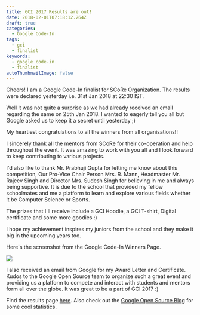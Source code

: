```yaml
---
title: GCI 2017 Results are out!
date: 2018-02-01T07:18:12.264Z
draft: true
categories:
  - Google Code-In
tags:
  - gci
  - finalist
keywords:
  - google code-in
  - finalist
autoThumbnailImage: false
---
```



Cheers! I am a Google Code-In finalist for SCoRe Organization. The results were declared yesterday i.e. 31st Jan 2018 at 22:30 IST.

Well it was not quite a surprise as we had already received an email regarding the same on 25th Jan 2018. I wanted to eagerly tell you all but Google asked us to keep it a secret until yesterday ;)

My heartiest congratulations to all the winners from all organisations!!

I sincerely thank all the mentors from SCoRe for their co-operation and help throughout the event. It was amazing to work with you all and I look forward to keep contributing to various projects.

I'd also like to thank Mr. Prabhuji Gupta for letting me know about this competition, Our Pro-Vice Chair Person Mrs. R. Mann, Headmaster Mr. Rajeev Singh and Director Mrs. Sudesh Singh for believing in me and always being supportive. It is due to the school that provided my fellow schoolmates and me a platform to learn and explore various fields whether it be Computer Science or Sports.

The prizes that I'll receive include a GCI Hoodie, a GCI T-shirt, Digital certificate and some more goodies :)

I hope my achievement inspires my juniors from the school and they make it big in the upcoming years too.

Here's the screenshot from the Google Code-In Winners Page.

![](/images/uploads/abc.png)



I also received an email from Google for my Award Letter and Certificate. Kudos to the Google Open Source team to organize such a great event and providing us a platform to compete and interact with students and mentors form all over the globe.  It was great to be a part of GCI 2017 :)

Find the results page [here](https://codein.withgoogle.com/#winners). Also check out the [Google Open Source Blog](https://opensource.googleblog.com/2018/01/google-code-in-2017-winners.html) for some cool statistics.
